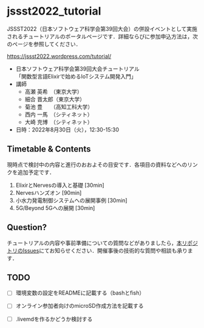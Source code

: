 # jssst2022_tutorial

JSSST2022（日本ソフトウェア科学会第39回大会）の併設イベントとして実施されるチュートリアルのポータルページです．詳細ならびに参加申込方法は，次のページを参照してください．

https://jssst2022.wordpress.com/tutorial/

- 日本ソフトウェア科学会第39回大会チュートリアル  
「関数型言語Elixirで始めるIoTシステム開発入門」
- 講師
  - 高瀬 英希　（東京大学）
  - 細合 晋太郎（東京大学）
  - 菊池 豊　　（高知工科大学）
  - 西内 一馬　（シティネット）
  - 大崎 充博　（シティネット）
- 日時：2022年8月30日（火），12:30-15:30

## Timetable & Contents

現時点で検討中の内容と進行のおおよその目安です．各項目の資料などへのリンクを追加予定です．

1. ElixirとNervesの導入と基礎 [30min]
1. Nervesハンズオン [90min]
1. 小水力発電制御システムへの展開事例 [30min]
1. 5G/Beyond 5Gへの展開 [30min]

## Question?

チュートリアルの内容や事前準備についての質問などがありましたら，[本リポジトリのIssues](https://github.com/b5g-ex/jssst2022_tutorial/issues)にてお知らせください．開催事後の技術的な質問や相談も承ります．

## TODO

- [ ] 環境変数の設定をREADMEに記載する（bashとfish）
- [ ] オンライン参加者向けのmicroSD作成方法を記載する
- [ ] .livemdを作るかどうか検討する

